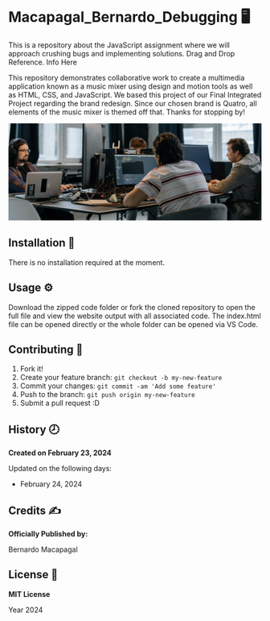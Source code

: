 # Macapagal_Bernardo_Debugging :desktop_computer:
This is a repository about the JavaScript assignment where we will approach crushing bugs and implementing solutions. Drag and Drop Reference. Info Here

This repository demonstrates collaborative work to create a multimedia application known as a music mixer using design and motion tools as well as HTML, CSS, and JavaScript. We based this project of our Final Integrated Project regarding the brand redesign. Since our chosen brand is Quatro, all elements of the music mixer is themed off that. Thanks for stopping by!

![Debugging Readme Photo](/images/readme_photo.png)

## Installation :wrench:

There is no installation required at the moment.

## Usage :gear:

Download the zipped code folder or fork the cloned repository to open the full file and view the website output with all associated code. The index.html file can be opened directly or the whole folder can be opened via VS Code.

## Contributing :bookmark:

1. Fork it!
2. Create your feature branch: `git checkout -b my-new-feature`
3. Commit your changes: `git commit -am 'Add some feature'`
4. Push to the branch: `git push origin my-new-feature`
5. Submit a pull request :D

## History :clock8:
**Created on February 23, 2024**

Updated on the following days:
- February 24, 2024

## Credits :writing_hand:
__Officially Published by:__

Bernardo Macapagal

## License :page_facing_up:
__MIT License__

Year 2024